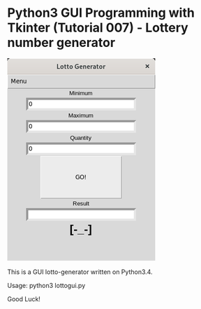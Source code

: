 # Python3 GUI Programming with Tkinter (Tutorial 007) - Lottery number generator

![foto](LottoGenerator_006.png)


This is a GUI lotto-generator written on Python3.4.

Usage: python3 lottogui.py

Good Luck!
